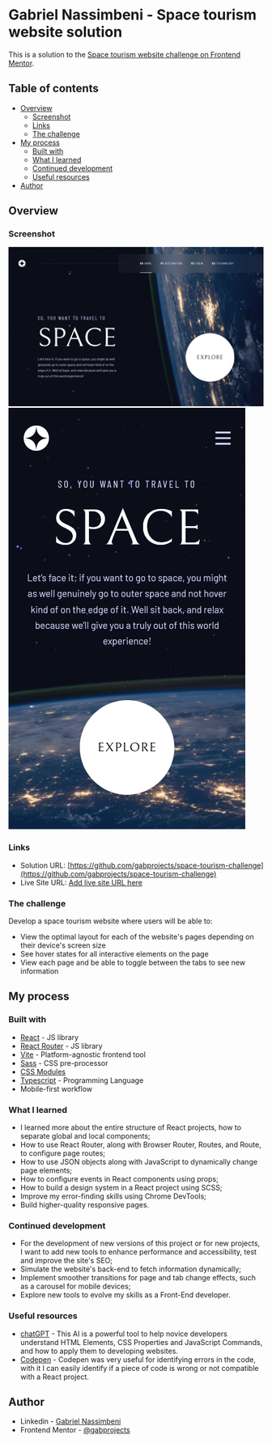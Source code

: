 # Gabriel Nassimbeni - Space tourism website solution

This is a solution to the [Space tourism website challenge on Frontend Mentor](https://www.frontendmentor.io/challenges/space-tourism-multipage-website-gRWj1URZ3).

## Table of contents

- [Overview](#overview)
  - [Screenshot](#screenshot)
  - [Links](#links)
  - [The challenge](#the-challenge)
- [My process](#my-process)
  - [Built with](#built-with)
  - [What I learned](#what-i-learned)
  - [Continued development](#continued-development)
  - [Useful resources](#useful-resources)
- [Author](#author)

## Overview

### Screenshot

![](GN-Space-Tourism-Desktop.png)
![](GN-Space-Tourism-Mobile.png)

### Links

- Solution URL: [https://github.com/gabprojects/space-tourism-challenge](https://github.com/gabprojects/space-tourism-challenge)
- Live Site URL: [Add live site URL here](https://your-live-site-url.com)

### The challenge

Develop a space tourism website where users will be able to:

- View the optimal layout for each of the website's pages depending on their device's screen size
- See hover states for all interactive elements on the page
- View each page and be able to toggle between the tabs to see new information

## My process

### Built with

- [React](https://reactjs.org/) - JS library
- [React Router](https://reactrouter.com/en/main) - JS library
- [Vite](https://vitejs.dev/) - Platform-agnostic frontend tool
- [Sass](https://sass-lang.com/) - CSS pre-processor
- [CSS Modules](https://github.com/css-modules/css-modules)
- [Typescript](https://www.typescriptlang.org/) - Programming Language
- Mobile-first workflow

### What I learned

- I learned more about the entire structure of React projects, how to separate global and local components;
- How to use React Router, along with Browser Router, Routes, and Route, to configure page routes;
- How to use JSON objects along with JavaScript to dynamically change page elements;
- How to configure events in React components using props;
- How to build a design system in a React project using SCSS;
- Improve my error-finding skills using Chrome DevTools;
- Build higher-quality responsive pages.

### Continued development

- For the development of new versions of this project or for new projects, I want to add new tools to enhance performance and accessibility, test and improve the site's SEO;
- Simulate the website's back-end to fetch information dynamically;
- Implement smoother transitions for page and tab change effects, such as a carousel for mobile devices;
- Explore new tools to evolve my skills as a Front-End developer.

### Useful resources

- [chatGPT](https://chat.openai.com/) - This AI is a powerful tool to help novice developers understand HTML Elements, CSS Properties and JavaScript Commands, and how to apply them to developing websites.
- [Codepen](https://codepen.io/daph/pen/MydqQB) - Codepen was very useful for identifying errors in the code, with it I can easily identify if a piece of code is wrong or not compatible with a React project.

## Author

- Linkedin - [Gabriel Nassimbeni](https://www.linkedin.com/in/gabrieldoc/)
- Frontend Mentor - [@gabprojects](https://www.frontendmentor.io/profile/gabprojects)